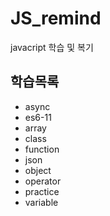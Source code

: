 # JS_remind

javacript 학습 및 복기

## 학습목록

- async
- es6-11
- array
- class
- function
- json
- object
- operator
- practice
- variable
